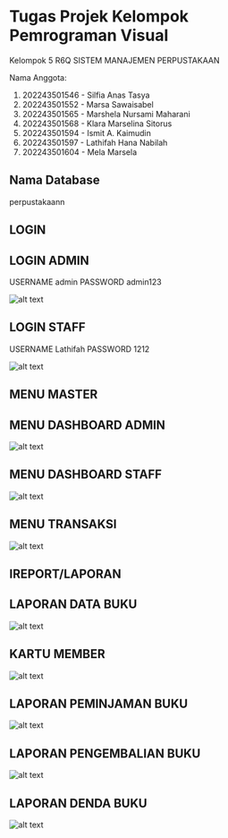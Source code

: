 # Tugas Projek Kelompok Pemrograman Visual

Kelompok 5 R6Q SISTEM MANAJEMEN PERPUSTAKAAN 

Nama Anggota:

1. 202243501546 - Silfia Anas Tasya
2. 202243501552 - Marsa Sawaisabel
3. 202243501565 - Marshela Nursami Maharani
4. 202243501568 - Klara Marselina Sitorus
5. 202243501594 - Ismit A. Kaimudin
6. 202243501597 - Lathifah Hana Nabilah
7. 202243501604 - Mela Marsela

## Nama Database

perpustakaann

## LOGIN

## LOGIN ADMIN

USERNAME admin
PASSWORD admin123

![alt text](https://github.com/Lathifahana/Project-Kelompok-Pemrograman-Visual/blob/1a59ab1ed884239985ea767baeeee843b0fc7b29/img/LOGIN%20ADMIN.png?raw=true)

## LOGIN STAFF

USERNAME Lathifah
PASSWORD 1212

![alt text](https://github.com/Lathifahana/Project-Kelompok-Pemrograman-Visual/blob/1a59ab1ed884239985ea767baeeee843b0fc7b29/img/LOGIN%20STAFF.png?raw=true)

## MENU MASTER

## MENU DASHBOARD ADMIN
![alt text](https://github.com/Lathifahana/Project-Kelompok-Pemrograman-Visual/blob/1a59ab1ed884239985ea767baeeee843b0fc7b29/img/MENU%20DASHBOARD%20ADMIN.png?raw=true)

## MENU DASHBOARD STAFF
![alt text](https://github.com/Lathifahana/Project-Kelompok-Pemrograman-Visual/blob/1a59ab1ed884239985ea767baeeee843b0fc7b29/img/MENU%20DASHBOARD%20STAFF.png?raw=true)

## MENU TRANSAKSI
![alt text](https://github.com/Lathifahana/Project-Kelompok-Pemrograman-Visual/blob/1a59ab1ed884239985ea767baeeee843b0fc7b29/img/MENU%20TRANSAKSI%20STAFF.png?raw=true)

## IREPORT/LAPORAN

## LAPORAN DATA BUKU
![alt text](https://github.com/Lathifahana/Project-Kelompok-Pemrograman-Visual/blob/1a59ab1ed884239985ea767baeeee843b0fc7b29/img/IREPORT%20BUKU%20ADMIN.png?raw=true)

## KARTU MEMBER
![alt text](https://github.com/Lathifahana/Project-Kelompok-Pemrograman-Visual/blob/1a59ab1ed884239985ea767baeeee843b0fc7b29/img/IREPORT%20KARTU%20MEMBERSHIP.png?raw=true)

## LAPORAN PEMINJAMAN BUKU
![alt text](https://github.com/Lathifahana/Project-Kelompok-Pemrograman-Visual/blob/1a59ab1ed884239985ea767baeeee843b0fc7b29/img/IREPORT%20PEMINJAMAN%20BUKU.png?raw=true)

## LAPORAN PENGEMBALIAN BUKU
![alt text](https://github.com/Lathifahana/Project-Kelompok-Pemrograman-Visual/blob/1a59ab1ed884239985ea767baeeee843b0fc7b29/img/IREPORT%20PENGEMBALIAN%20BUKU.png?raw=true)

## LAPORAN DENDA BUKU
![alt text](https://github.com/Lathifahana/Project-Kelompok-Pemrograman-Visual/blob/1a59ab1ed884239985ea767baeeee843b0fc7b29/img/IREPORT%20DENDA%20BUKU.png?raw=true)

